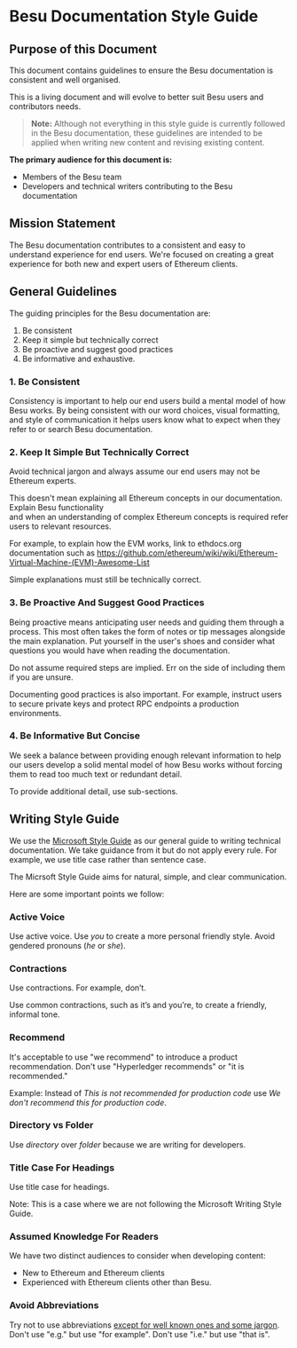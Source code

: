 # Besu Documentation Style Guide

## Purpose of this Document

This document contains guidelines to ensure the Besu documentation is consistent and well organised.

This is a living document and will evolve to better suit Besu users and contributors needs.

> **Note:** Although not everything in this style guide is currently followed in the Besu 
documentation, these guidelines are intended to be applied when writing new content and revising 
existing content.

**The primary audience for this document is:**

*   Members of the Besu team
*   Developers and technical writers contributing to the Besu documentation

## Mission Statement

The Besu documentation contributes to a consistent and easy to understand experience for end users.
We're focused on creating a great experience for both new and expert users of Ethereum clients.

## General Guidelines

The guiding principles for the Besu documentation are: 
1. Be consistent
1. Keep it simple but technically correct
1. Be proactive and suggest good practices
1. Be informative and exhaustive.

### 1. Be Consistent

Consistency is important to help our end users build a mental model of how Besu works.
By being consistent with our word choices, visual formatting, and style of communication it helps 
users know what to expect when they refer to or search Besu documentation.  

### 2. Keep It Simple But Technically Correct

Avoid technical jargon and always assume our end users may not be Ethereum experts.

This doesn't mean explaining all Ethereum concepts in our documentation. Explain Besu functionality  
and when an understanding of complex Ethereum concepts is required refer users to relevant resources.

For example, to explain how the EVM works, link to ethdocs.org documentation such as 
https://github.com/ethereum/wiki/wiki/Ethereum-Virtual-Machine-(EVM)-Awesome-List

Simple explanations must still be technically correct.

### 3. Be Proactive And Suggest Good Practices

Being proactive means anticipating user needs and guiding them through a process.
This most often takes the form of notes or tip messages alongside the main explanation.
Put yourself in the user's shoes and consider what questions you would have when reading the documentation.

Do not assume required steps are implied. Err on the side of including them if you are unsure. 

Documenting good practices is also important.
For example, instruct users to secure private keys and protect RPC endpoints a production environments. 

### 4. Be Informative But Concise 

We seek a balance between providing enough relevant information to help our users develop a solid 
mental model of how Besu works without forcing them to read too much text or redundant detail.

To provide additional detail, use sub-sections.

## Writing Style Guide

We use the [Microsoft Style Guide](https://docs.microsoft.com/en-us/style-guide/welcome/) as our general guide 
to writing technical documentation.
We take guidance from it but do not apply every rule.
For example, we use title case rather than sentence case.

The Micrsoft Style Guide aims for natural, simple, and clear communication.

Here are some important points we follow:
 
### Active Voice
Use active voice. Use _you_ to create a more personal friendly style. Avoid gendered pronouns (_he_ or _she_).

### Contractions
Use contractions. For example, don’t.

Use common contractions, such as it’s and you’re, to create a friendly, informal tone.

### Recommend
It's acceptable to use "we recommend" to introduce a product recommendation.
Don't use "Hyperledger recommends" or "it is recommended."

Example: Instead of _This is not recommended for production code_ use _We don't recommend this for production code_.

### Directory vs Folder 
Use _directory_ over _folder_ because we are writing for developers. 

### Title Case For Headings
Use title case for headings.

Note: This is a case where we are not following the Microsoft Writing Style Guide. 

### Assumed Knowledge For Readers
We have two distinct audiences to consider when developing content:

- New to Ethereum and Ethereum clients
- Experienced with Ethereum clients other than Besu.

### Avoid Abbreviations

Try not to use abbreviations [except for well known ones and some jargon](MKDOCS-MARKDOWN-GUIDE.md#abbreviations).
Don't use "e.g." but use "for example".
Don't use "i.e." but use "that is".